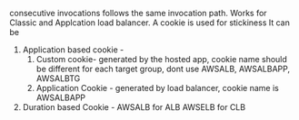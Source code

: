 consecutive invocations follows the same invocation path.
Works for Classic and Applcation load balancer.
A cookie is used for stickiness
It can be
1. Application based cookie -
	1. Custom cookie- generated by the hosted app, cookie name should be different for each target group, dont use AWSALB, AWSALBAPP, AWSALBTG
	2. Application Cookie - generated by load balancer, cookie name is AWSALBAPP
2. Duration based Cookie  - AWSALB for ALB AWSELB for CLB

